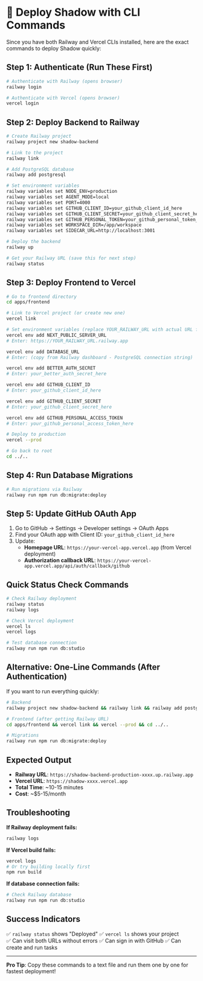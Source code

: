 # 🚀 Deploy Shadow with CLI Commands

Since you have both Railway and Vercel CLIs installed, here are the exact commands to deploy Shadow quickly:

## Step 1: Authenticate (Run These First)

```bash
# Authenticate with Railway (opens browser)
railway login

# Authenticate with Vercel (opens browser)  
vercel login
```

## Step 2: Deploy Backend to Railway

```bash
# Create Railway project
railway project new shadow-backend

# Link to the project
railway link

# Add PostgreSQL database
railway add postgresql

# Set environment variables
railway variables set NODE_ENV=production
railway variables set AGENT_MODE=local
railway variables set PORT=4000
railway variables set GITHUB_CLIENT_ID=your_github_client_id_here
railway variables set GITHUB_CLIENT_SECRET=your_github_client_secret_here
railway variables set GITHUB_PERSONAL_TOKEN=your_github_personal_token_here
railway variables set WORKSPACE_DIR=/app/workspace
railway variables set SIDECAR_URL=http://localhost:3001

# Deploy the backend
railway up

# Get your Railway URL (save this for next step)
railway status
```

## Step 3: Deploy Frontend to Vercel

```bash
# Go to frontend directory
cd apps/frontend

# Link to Vercel project (or create new one)
vercel link

# Set environment variables (replace YOUR_RAILWAY_URL with actual URL from step 2)
vercel env add NEXT_PUBLIC_SERVER_URL
# Enter: https://YOUR_RAILWAY_URL.railway.app

vercel env add DATABASE_URL  
# Enter: (copy from Railway dashboard - PostgreSQL connection string)

vercel env add BETTER_AUTH_SECRET
# Enter: your_better_auth_secret_here

vercel env add GITHUB_CLIENT_ID
# Enter: your_github_client_id_here

vercel env add GITHUB_CLIENT_SECRET  
# Enter: your_github_client_secret_here

vercel env add GITHUB_PERSONAL_ACCESS_TOKEN
# Enter: your_github_personal_access_token_here

# Deploy to production
vercel --prod

# Go back to root
cd ../..
```

## Step 4: Run Database Migrations

```bash
# Run migrations via Railway
railway run npm run db:migrate:deploy
```

## Step 5: Update GitHub OAuth App

1. Go to GitHub → Settings → Developer settings → OAuth Apps
2. Find your OAuth app with Client ID: `your_github_client_id_here`
3. Update:
   - **Homepage URL**: `https://your-vercel-app.vercel.app` (from Vercel deployment)
   - **Authorization callback URL**: `https://your-vercel-app.vercel.app/api/auth/callback/github`

## Quick Status Check Commands

```bash
# Check Railway deployment
railway status
railway logs

# Check Vercel deployment  
vercel ls
vercel logs

# Test database connection
railway run npm run db:studio
```

## Alternative: One-Line Commands (After Authentication)

If you want to run everything quickly:

```bash
# Backend
railway project new shadow-backend && railway link && railway add postgresql && railway variables set NODE_ENV=production AGENT_MODE=local PORT=4000 GITHUB_CLIENT_ID=your_github_client_id_here GITHUB_CLIENT_SECRET=your_github_client_secret_here GITHUB_PERSONAL_TOKEN=your_github_personal_token_here WORKSPACE_DIR=/app/workspace SIDECAR_URL=http://localhost:3001 && railway up

# Frontend (after getting Railway URL)
cd apps/frontend && vercel link && vercel --prod && cd ../..

# Migrations
railway run npm run db:migrate:deploy
```

## Expected Output

- **Railway URL**: `https://shadow-backend-production-xxxx.up.railway.app`
- **Vercel URL**: `https://shadow-xxxx.vercel.app`  
- **Total Time**: ~10-15 minutes
- **Cost**: ~$5-15/month

## Troubleshooting

**If Railway deployment fails:**
```bash
railway logs
```

**If Vercel build fails:**
```bash
vercel logs
# Or try building locally first
npm run build
```

**If database connection fails:**
```bash
# Check Railway database
railway run npm run db:studio
```

## Success Indicators

✅ `railway status` shows "Deployed"
✅ `vercel ls` shows your project  
✅ Can visit both URLs without errors
✅ Can sign in with GitHub
✅ Can create and run tasks

---

**Pro Tip**: Copy these commands to a text file and run them one by one for fastest deployment!